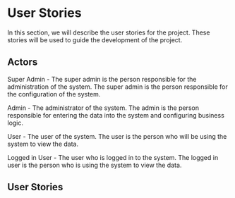 

# User Stories

In this section, we will describe the user stories for the project. These stories will be used to guide the development of the project.

## Actors

Super Admin - The super admin is the person responsible for the administration of the system. The super admin is the person responsible for the configuration of the system.

Admin - The administrator of the system. The admin is the person responsible for entering the data into the system and configuring business logic.

User - The user of the system. The user is the person who will be using the system to view the data. 

Logged in User - The user who is logged in to the system. The logged in user is the person who is using the system to view the data.

## User Stories
